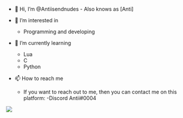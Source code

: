 - 👋 Hi, I’m @Antiisendnudes - Also knows as [Anti]

- 👀 I’m interested in
  - Programming and developing
    

- 🌱 I’m currently learning
  - Lua
  - C
  - Python

- 📫 How to reach me
  - If you want to reach out to me, then you can contact me on this platform:
    -Discord
      Antii#0004

<img src="https://github-readme-stats.vercel.app/api?username=Antiisendnudes&&show_icons=true&title_color=ffffff&icon_color=bb2acf&text_color=daf7dc&bg_color=151515">
